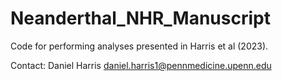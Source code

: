 # Neanderthal_NHR_Manuscript
Code for performing analyses presented in Harris et al (2023).

Contact: Daniel Harris daniel.harris1@pennmedicine.upenn.edu


